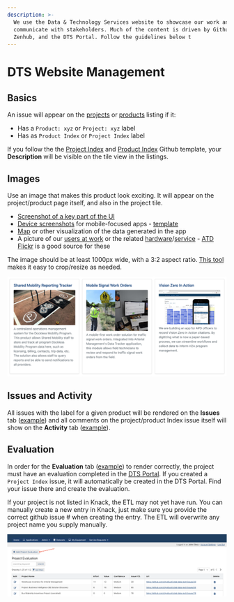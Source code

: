 ```yaml
---
description: >-
  We use the Data & Technology Services website to showcase our work and
  communicate with stakeholders. Much of the content is driven by Github,
  Zenhub, and the DTS Portal. Follow the guidelines below t
---
```


# DTS Website Management

## Basics

An issue will appear on the [projects](https://austinmobility.io/projects) or [products](https://austinmobility.io/products) listing if it:

* Has a `Product: xyz` or `Project: xyz` label
* Has as `Product Index` or `Project Index` label

If you follow the the [Project Index](https://github.com/cityofaustin/atd-data-tech/issues/new?assignees=\&labels=Project+Index\&template=-all-purpose--project-index.md\&title=Project%3A+%5BYour+Project+Name+in+Title+Case%5D) and [Product Index](https://github.com/cityofaustin/atd-data-tech/issues/new?assignees=\&labels=Product+Index\&template=-all-purpose--product-index.md\&title=Product%3A+%5BProduct+Name+in+Title+Case%5D) Github template, your **Description** will be visible on the tile view in the listings. &#x20;

## Images

Use an image that makes this product look exciting. It will appear on the project/product page itself, and also in the project tile.&#x20;

* [Screenshot of a key part of the UI](https://austinmobility.io/projects/4611)&#x20;
* [Device screenshots](https://austinmobility.io/products/145) for mobile-focused apps - [template](https://docs.google.com/presentation/d/11W8P7kb8mt3FNehyG-\_UiNlv4gBn-uWT\_WZTKyJc\_kY/edit#slide=id.gf792707f70\_0\_0)&#x20;
* [Map](https://austinmobility.io/projects/638) or other visualization of the data generated in the app
* A picture of our [users at work](https://austinmobility.io/products/251) or the related [hardware](https://austinmobility.io/projects/1540)/[service](https://austinmobility.io/products/1192) - [ATD Flickr](https://www.flickr.com/photos/austinmobility/albums) is a good source for these

The image should be at least 1000px wide, with a 3:2 aspect ratio. [This tool](https://croppola.com) makes it easy to crop/resize as needed.&#x20;

![Images and descriptions appear on the tiles for each project/product. ](<../.gitbook/assets/Screen Shot 2021-11-01 at 11.20.27 PM.png>)



## Issues and Activity

All issues with the label for a given product will be rendered on the **Issues** tab ([example](https://austinmobility.io/products/145?tab=issues)) and all comments on the project/product Index issue itself will show on the **Activity** tab ([example](https://austinmobility.io/products/145?tab=activity)).&#x20;

## Evaluation

In order for the **Evaluation** tab ([example](https://austinmobility.io/projects/307?tab=evaluation)) to render correctly, the project must have an evaluation completed in the [DTS Portal](https://atd.knack.com/dts#project-evaluation/). If you created a `Project Index` issue, it will automatically be created in the DTS Portal. Find your issue there and create the evaluation.

If your project is not listed in Knack, the ETL may not yet have run. You can manually create a new entry in Knack, just make sure you provide the correct github issue # when creating the entry. The ETL will overwrite any project name you supply manually.&#x20;

![You can manually create a project if your project is not listed](<../.gitbook/assets/Screen Shot 2021-11-01 at 7.49.16 PM.png>)





